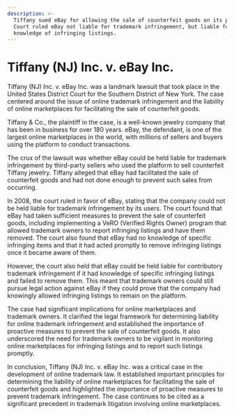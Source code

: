 ```yaml
---
description: >-
  Tiffany sued eBay for allowing the sale of counterfeit goods on its platform.
  Court ruled eBay not liable for trademark infringement, but liable for
  knowledge of infringing listings.
---
```


# Tiffany (NJ) Inc. v. eBay Inc.

Tiffany (NJ) Inc. v. eBay Inc. was a landmark lawsuit that took place in the United States District Court for the Southern District of New York. The case centered around the issue of online trademark infringement and the liability of online marketplaces for facilitating the sale of counterfeit goods.

Tiffany & Co., the plaintiff in the case, is a well-known jewelry company that has been in business for over 180 years. eBay, the defendant, is one of the largest online marketplaces in the world, with millions of sellers and buyers using the platform to conduct transactions.

The crux of the lawsuit was whether eBay could be held liable for trademark infringement by third-party sellers who used the platform to sell counterfeit Tiffany jewelry. Tiffany alleged that eBay had facilitated the sale of counterfeit goods and had not done enough to prevent such sales from occurring.

In 2008, the court ruled in favor of eBay, stating that the company could not be held liable for trademark infringement by its users. The court found that eBay had taken sufficient measures to prevent the sale of counterfeit goods, including implementing a VeRO (Verified Rights Owner) program that allowed trademark owners to report infringing listings and have them removed. The court also found that eBay had no knowledge of specific infringing items and that it had acted promptly to remove infringing listings once it became aware of them.

However, the court also held that eBay could be held liable for contributory trademark infringement if it had knowledge of specific infringing listings and failed to remove them. This meant that trademark owners could still pursue legal action against eBay if they could prove that the company had knowingly allowed infringing listings to remain on the platform.

The case had significant implications for online marketplaces and trademark owners. It clarified the legal framework for determining liability for online trademark infringement and established the importance of proactive measures to prevent the sale of counterfeit goods. It also underscored the need for trademark owners to be vigilant in monitoring online marketplaces for infringing listings and to report such listings promptly.

In conclusion, Tiffany (NJ) Inc. v. eBay Inc. was a critical case in the development of online trademark law. It established important principles for determining the liability of online marketplaces for facilitating the sale of counterfeit goods and highlighted the importance of proactive measures to prevent trademark infringement. The case continues to be cited as a significant precedent in trademark litigation involving online marketplaces.

